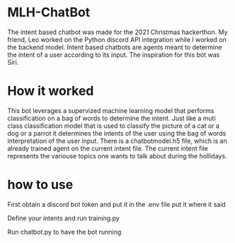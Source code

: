 # MLH-ChatBot
The intent based chatbot was made for the 2021 Christmas hackerthon. My friend, Leo worked on the Python discord API integration while I worked on the backend model. Intent based chatbots are agents meant to determine the intent of a user according to its input. The inspiration for this bot was Siri. 


# How it worked
This bot leverages a supervized machine learning model that performs classification on a bag of words to determine the intent. Just like a muti class classification model that is used to classify the picture of a cat or a dog or a parrot it determines the intents of the user using the bag of words interpretation of the user input. 
There is a chatbotmodel.h5 file, which is an already trained agent on the current intent file. The current intent file represents the variouse topics one wants to talk about during the hollidays. 
# how to use

First obtain a discord bot token and put it in the .env file put it where it said <Your bot token>

Define your intents and run training.py

Run chatbot.py to have the bot running
